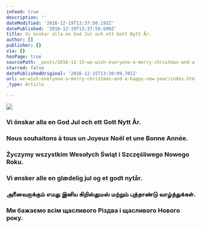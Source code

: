 ```yaml
---
inFeed: true
description: ''
dateModified: '2016-12-19T13:37:50.192Z'
datePublished: '2016-12-19T13:37:50.699Z'
title: Vi önskar alla en God Jul och ett Gott Nytt År.
author: []
publisher: {}
via: {}
hasPage: true
sourcePath: _posts/2016-12-15-we-wish-everyone-a-merry-christmas-and-a-happy-new-year.md
starred: false
datePublishedOriginal: '2016-12-15T13:30:09.701Z'
url: we-wish-everyone-a-merry-christmas-and-a-happy-new-year/index.html
_type: Article

---
```

![](https://the-grid-user-content.s3-us-west-2.amazonaws.com/db2c62ce-7cb7-4212-9efe-6e1a1ae97688.jpg)

### Vi önskar alla en God Jul och ett Gott Nytt År.

### Nous souhaitons à tous un Joyeux Noël et une Bonne Année.

### Życzymy wszystkim Wesołych Świąt i Szczęśliwego Nowego Roku.

### Vi ønsker alle en glædelig jul og et godt nytår.

### அனைவருக்கும் எமது இனிய கிறிஸ்துமஸ் மற்றும் புத்தாண்டு வாழ்த்துக்கள்.

### Ми бажаємо всім щасливого Різдва і щасливого Нового року.
